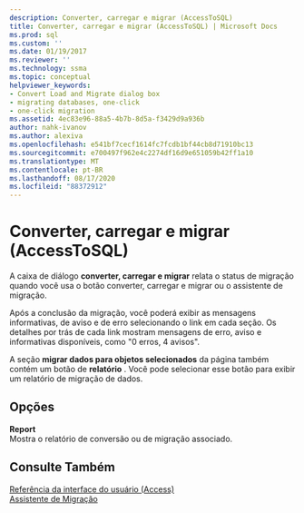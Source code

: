 ```yaml
---
description: Converter, carregar e migrar (AccessToSQL)
title: Converter, carregar e migrar (AccessToSQL) | Microsoft Docs
ms.prod: sql
ms.custom: ''
ms.date: 01/19/2017
ms.reviewer: ''
ms.technology: ssma
ms.topic: conceptual
helpviewer_keywords:
- Convert Load and Migrate dialog box
- migrating databases, one-click
- one-click migration
ms.assetid: 4ec83e96-88a5-4b7b-8d5a-f3429d9a936b
author: nahk-ivanov
ms.author: alexiva
ms.openlocfilehash: e541bf7cecf1614fc7fcdb1bf44cb8d71910bc13
ms.sourcegitcommit: e700497f962e4c2274df16d9e651059b42ff1a10
ms.translationtype: MT
ms.contentlocale: pt-BR
ms.lasthandoff: 08/17/2020
ms.locfileid: "88372912"
---
```

# <a name="convert-load-and-migrate-accesstosql"></a>Converter, carregar e migrar (AccessToSQL)

A caixa de diálogo **converter, carregar e migrar** relata o status de migração quando você usa o botão converter, carregar e migrar ou o assistente de migração.  
  
Após a conclusão da migração, você poderá exibir as mensagens informativas, de aviso e de erro selecionando o link em cada seção. Os detalhes por trás de cada link mostram mensagens de erro, aviso e informativas disponíveis, como "0 erros, 4 avisos".  
  
A seção **migrar dados para objetos selecionados** da página também contém um botão de **relatório** . Você pode selecionar esse botão para exibir um relatório de migração de dados.  
  
## <a name="options"></a>Opções

**Report**  
Mostra o relatório de conversão ou de migração associado.  
  
## <a name="see-also"></a>Consulte Também

[Referência da interface do usuário (Access)](https://msdn.microsoft.com/af24c303-4a41-449b-9c86-d6558a97e839)  
[Assistente de Migração](migration-wizard-accesstosql.md)  
  
